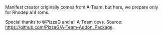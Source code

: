 Manifest creator originally comes from A-Team, but here, we prepare only for Rhodep a14 roms.

Special thanks to @PizzaG and all A-Team devs. Source: https://github.com/PizzaG/A-Team-Addon_Package.
